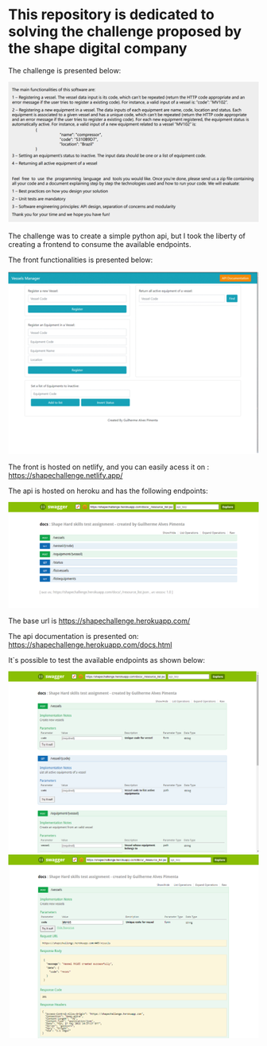 # This repository is dedicated to solving the challenge proposed by the shape digital company

The challenge is presented below:

<img src = "utils/hard-skills-assignment-shape.PNG">


The challenge was to create a simple python api, but I took the liberty of creating a frontend to consume the available endpoints.

The front functionalities is presented below:

<img src = "utils/gif-frontend2.gif">

The front is hosted on netlify, and you can easily acess it on : https://shapechallenge.netlify.app/


The api is hosted on heroku and has the following endpoints:

<img src ="utils/available_endpoints.PNG">

The base url is https://shapechallenge.herokuapp.com/ 


The api documentation is presented on: https://shapechallenge.herokuapp.com/docs.html

It`s possible to test the available endpoints as shown below:

<img src="utils/api_documentation.PNG">

<img src="utils/created_vessel_endpoint.PNG">


